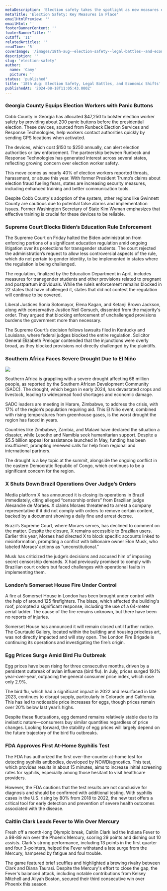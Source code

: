```yaml
---
metaDescription: 'Election safety takes the spotlight as new measures ensure secure voting experiences.'
metaTitle: 'Election Safety: Key Measures in Place'
emailHtmlPreview: ''
emailHtml: ''
footerBannerContent: ''
footerBannerTitle: ''
cutOff: '11'
relatedArticles: ''
readTime: '5'
coverImage: '/images/18th-aug--election-safety--legal-battles--and-economic-shifts-I5MD.webp'
description: ''
slug: 'election-safety'
author:
  name: 'Camy'
  picture: ''
status: 'published'
title: '18th Aug: Election Safety, Legal Battles, and Economic Shifts'
publishedAt: '2024-08-18T11:05:43.000Z'
---
```


### Georgia County Equips Election Workers with Panic Buttons

Cobb County in Georgia has allocated $47,250 to bolster election worker safety by providing about 200 panic buttons before the presidential election. These devices, sourced from Runbeck Election Services and Response Technologies, help workers contact authorities quickly by sending GPS locations when activated.

The devices, which cost $150 to $250 annually, can alert election authorities or law enforcement. The partnership between Runbeck and Response Technologies has generated interest across several states, reflecting growing concern over election worker safety.

This move comes as nearly 40% of election workers reported threats, harassment, or abuse this year. With former President Trump’s claims about election fraud fueling fears, states are increasing security measures, including enhanced training and better communication tools.

Despite Cobb County's adoption of the system, other regions like Gwinnett County are cautious due to potential false alarms and implementation issues. Former Washington Secretary of State Kim Wyman emphasizes that effective training is crucial for these devices to be reliable.

### Supreme Court Blocks Biden’s Education Rule Enforcement

The Supreme Court on Friday halted the Biden administration from enforcing portions of a significant education regulation amid ongoing litigation over its protections for transgender students. The court rejected the administration’s request to allow less controversial aspects of the rule, which do not pertain to gender identity, to be implemented in states where the regulation is being challenged.

The regulation, finalized by the Education Department in April, includes measures for transgender students and other provisions related to pregnant and postpartum individuals. While the rule’s enforcement remains blocked in 22 states that have challenged it, states that did not contest the regulation will continue to be covered.

Liberal Justices Sonia Sotomayor, Elena Kagan, and Ketanji Brown Jackson, along with conservative Justice Neil Gorsuch, dissented from the majority's order. They argued that blocking enforcement of unchallenged provisions burdens the government more than necessary.

The Supreme Court’s decision follows lawsuits filed in Kentucky and Louisiana, where federal judges blocked the entire regulation. Solicitor General Elizabeth Prelogar contended that the injunctions were overly broad, as they blocked provisions not directly challenged by the plaintiffs.

### Southern Africa Faces Severe Drought Due to El Niño

![](/images/18th-aug--election-safety--legal-battles--and-economic-shifts-YyOT.webp)

Southern Africa is grappling with a severe drought affecting 68 million people, as reported by the Southern African Development Community (SADC). The drought, which began in early 2024, has devastated crops and livestock, leading to widespread food shortages and economic damage.

SADC leaders are meeting in Harare, Zimbabwe, to address the crisis, with 17% of the region’s population requiring aid. This El Niño event, combined with rising temperatures from greenhouse gases, is the worst drought the region has faced in years.

Countries like Zimbabwe, Zambia, and Malawi have declared the situation a disaster, while Lesotho and Namibia seek humanitarian support. Despite a $5.5 billion appeal for assistance launched in May, funding has been insufficient, prompting renewed calls for help from regional and international partners.

The drought is a key topic at the summit, alongside the ongoing conflict in the eastern Democratic Republic of Congo, which continues to be a significant concern for the region.

### X Shuts Down Brazil Operations Over Judge’s Orders

Media platform X has announced it is closing its operations in Brazil immediately, citing alleged “censorship orders” from Brazilian judge Alexandre de Moraes. X claims Moraes threatened to arrest a company representative if it did not comply with orders to remove certain content, backed by a document showing a daily fine and arrest decree.

Brazil’s Supreme Court, where Moraes serves, has declined to comment on the matter. Despite the closure, X remains accessible to Brazilian users. Earlier this year, Moraes had directed X to block specific accounts linked to misinformation, prompting a conflict with billionaire owner Elon Musk, who labeled Moraes’ actions as “unconstitutional.”

Musk has criticized the judge’s decisions and accused him of imposing secret censorship demands. X had previously promised to comply with Brazilian court orders but faced challenges with operational faults in implementing them.

### London’s Somerset House Fire Under Control

A fire at Somerset House in London has been brought under control with the help of around 125 firefighters. The blaze, which affected the building's roof, prompted a significant response, including the use of a 64-meter aerial ladder. The cause of the fire remains unknown, but there have been no reports of injuries.

Somerset House has announced it will remain closed until further notice. The Courtauld Gallery, located within the building and housing priceless art, was not directly impacted and will stay open. The London Fire Brigade is continuing its operations and investigating the fire’s origin.

### Egg Prices Surge Amid Bird Flu Outbreak

Egg prices have been rising for three consecutive months, driven by a persistent outbreak of avian influenza (bird flu). In July, prices surged 19.1% year-over-year, outpacing the general consumer price index, which rose only 2.9%.

The bird flu, which had a significant impact in 2022 and resurfaced in late 2023, continues to disrupt supply, particularly in Colorado and California. This has led to noticeable price increases for eggs, though prices remain over 20% below last year’s highs.

Despite these fluctuations, egg demand remains relatively stable due to its inelastic nature—consumers buy similar quantities regardless of price changes. Looking forward, the stability of egg prices will largely depend on the future trajectory of the bird flu outbreaks.

### FDA Approves First At-Home Syphilis Test

The FDA has authorized the first over-the-counter at-home test for detecting syphilis antibodies, developed by NOWDiagnostics. This test, which provides results in about 15 minutes, aims to increase initial screening rates for syphilis, especially among those hesitant to visit healthcare providers.

However, the FDA cautions that the test results are not conclusive for diagnosis and should be confirmed with additional testing. With syphilis cases in the U.S. rising by 80% from 2018 to 2022, the new test offers a critical tool for early detection and prevention of severe health outcomes associated with the disease.

### Caitlin Clark Leads Fever to Win Over Mercury

Fresh off a month-long Olympic break, Caitlin Clark led the Indiana Fever to a 98-89 win over the Phoenix Mercury, scoring 29 points and dishing out 10 assists. Clark's strong performance, including 13 points in the first quarter and four 3-pointers, helped the Fever withstand a late surge from the Mercury, hampered by fatigue and foul trouble.

The game featured brief scuffles and highlighted a brewing rivalry between Clark and Diana Taurasi. Despite the Mercury's effort to close the gap, the Fever's balanced attack, including notable contributions from Kelsey Mitchell and Aliyah Boston, secured their third consecutive win over Phoenix this season.